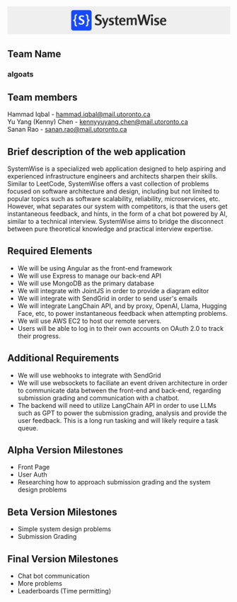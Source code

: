 ![alt text](/doc/logo.png)

## Team Name

### algoats

## Team members

Hammad Iqbal - hammad.iqbal@mail.utoronto.ca <br/>
Yu Yang (Kenny) Chen - kennyyuyang.chen@mail.utoronto.ca <br/>
Sanan Rao - sanan.rao@mail.utoronto.ca

## Brief description of the web application

SystemWise is a specialized web application designed to help aspiring and experienced infrastructure engineers and architects sharpen their skills. Similar to LeetCode, SystemWise offers a vast collection of problems focused on software architecture and design, including but not limited to popular topics such as software scalability, reliability, microservices, etc. However, what separates our system with competitors, is that the users get instantaneous feedback, and hints, in the form of a chat bot powered by AI, similar to a technical interview. SystemWise aims to bridge the disconnect between pure theoretical knowledge and practical interview expertise.

## Required Elements

- We will be using Angular as the front-end framework
- We will use Express to manage our back-end API
- We will use MongoDB as the primary database
- We will integrate with JointJS in order to provide a diagram editor
- We will integrate with SendGrid in order to send user's emails
- We will integrate LangChain API, and by proxy, OpenAI, Llama, Hugging Face, etc, to power instantaneous feedback when attempting problems.
- We will use AWS EC2 to host our remote servers.
- Users will be able to log in to their own accounts on OAuth 2.0 to track their progress.

## Additional Requirements

- We will use webhooks to integrate with SendGrid
- We will use websockets to faciliate an event driven architecture in order to communicate data between the front-end and back-end, regarding submission grading and communication with a chatbot.
- The backend will need to utilize LangChain API in order to use LLMs such as GPT to power the submission grading, analysis and provide the user feedback. This is a long run tasking and will likely require a task queue.

## Alpha Version Milestones

- Front Page
- User Auth
- Researching how to approach submission grading and the system design problems

## Beta Version Milestones

- Simple system design problems
- Submission Grading

## Final Version Milestones

- Chat bot communication
- More problems
- Leaderboards (Time permitting)
